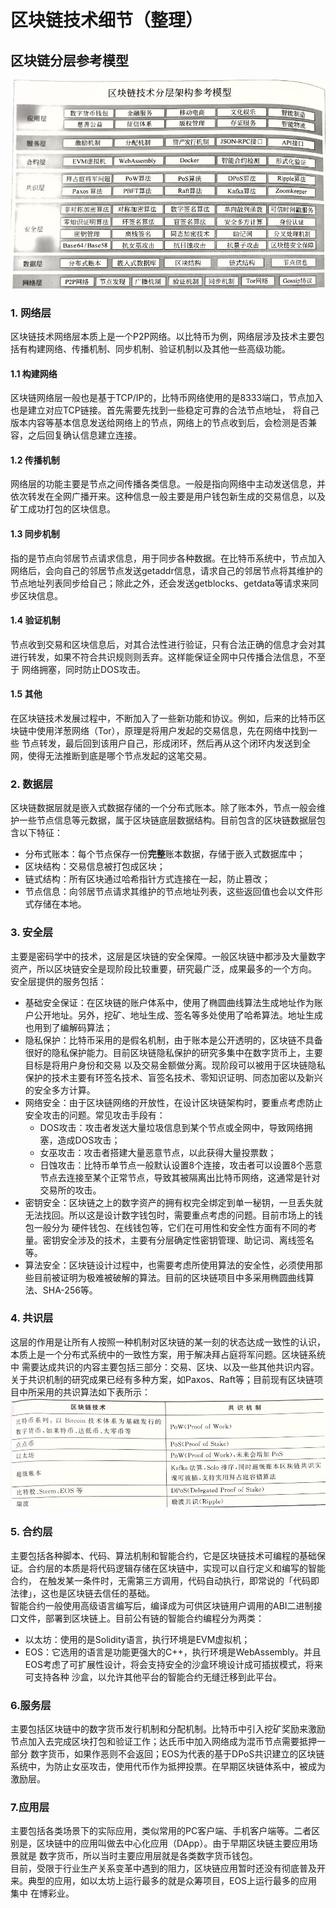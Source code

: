 # 区块链技术细节（整理）

## 区块链分层参考模型
<img src="./images/blockchain_layer.jpg" style="zoom: 90%">

### 1. 网络层
区块链技术网络层本质上是一个P2P网络。以比特币为例，网络层涉及技术主要包括有构建网络、传播机制、同步机制、验证机制以及其他一些高级功能。

#### 1.1 构建网络
区块链网络层一般也是基于TCP/IP的，比特币网络使用的是8333端口，节点加入也是建立对应TCP链接。首先需要先找到一些稳定可靠的合法节点地址，
将自己版本内容等基本信息发送给网络上的节点，网络上的节点收到后，会检测是否兼容，之后回复确认信息建立连接。

#### 1.2 传播机制
网络层的功能主要是节点之间传播各类信息。一般是指向网络中主动发送信息，并依次转发在全网广播开来。这种信息一般主要是用户钱包新生成的交易信息，以及
矿工成功打包的区块信息。

#### 1.3 同步机制
指的是节点向邻居节点请求信息，用于同步各种数据。在比特币系统中，节点加入网络后，会向自己的邻居节点发送getaddr信息，请求自己的邻居节点将其维护的
节点地址列表同步给自己；除此之外，还会发送getblocks、getdata等请求来同步区块信息。

#### 1.4 验证机制
节点收到交易和区块信息后，对其合法性进行验证，只有合法正确的信息才会对其进行转发，如果不符合共识规则则丢弃。这样能保证全网中只传播合法信息，不至于
网络拥塞，同时防止DOS攻击。

#### 1.5 其他
在区块链技术发展过程中，不断加入了一些新功能和协议。例如，后来的比特币区块链中使用洋葱网络（Tor），原理是将用户发起的交易信息，先在网络中找到一些
节点转发，最后回到该用户自己，形成闭环，然后再从这个闭环内发送到全网，使得无法推断到底是哪个节点发起的这笔交易。

### 2. 数据层
区块链数据层就是嵌入式数据存储的一个分布式账本。除了账本外，节点一般会维护一些节点信息等元数据，属于区块链底层数据结构。目前包含的区块链数据层包含以下特征：
- 分布式账本：每个节点保存一份**完整**账本数据，存储于嵌入式数据库中；
- 区块结构：交易信息被打包成区块；
- 链式结构：所有区块通过哈希指针方式连接在一起，防止篡改；
- 节点信息：向邻居节点请求其维护的节点地址列表，这些返回值也会以文件形式存储在本地。

### 3. 安全层
主要是密码学中的技术，这层是区块链的安全保障。一般区块链中都涉及大量数字资产，所以区块链安全是现阶段比较重要，研究最广泛，成果最多的一个方向。
安全层提供的服务包括：
- 基础安全保证：在区块链的账户体系中，使用了椭圆曲线算法生成地址作为账户公开地址。另外，挖矿、地址生成、签名等多处使用了哈希算法。地址生成也用到了编解码算法；
- 隐私保护：比特币采用的是假名机制，由于账本是公开透明的，区块链不具备很好的隐私保护能力。目前区块链隐私保护的研究多集中在数字货币上，主要目标是将用户身份和交易
以及交易金额做分离。现阶段可以被用于区块链隐私保护的技术主要有环签名技术、盲签名技术、零知识证明、同态加密以及新兴的安全多方计算。
- 网络安全：由于区块链网络的开放性，在设计区块链架构时，要重点考虑防止安全攻击的问题。常见攻击手段有：
  - DOS攻击：攻击者发送大量垃圾信息到某个节点或全网中，导致网络拥塞，造成DOS攻击；
  - 女巫攻击：攻击者搭建大量恶意节点，以此获得大量投票数；
  - 日蚀攻击：比特币单节点一般默认设置8个连接，攻击者可以设置8个恶意节点去连接至某个正常节点，导致其被隔离出比特币网络，这通常是针对交易所的攻击。
- 密钥安全：区块链之上的数字资产的拥有权完全绑定到单一秘钥，一旦丢失就无法找回。所以这是设计数字钱包时，需要重点考虑的问题。目前市场上的钱包一般分为
硬件钱包、在线钱包等，它们在可用性和安全性方面有不同的考量。密钥安全涉及的技术，主要有分层确定性密钥管理、助记词、离线签名等。
- 算法安全：区块链设计过程中，也需要考虑所使用算法的安全性，必须使用那些目前被证明为极难被破解的算法。目前的区块链项目中多采用椭圆曲线算法、SHA-256等。

### 4. 共识层
这层的作用是让所有人按照一种机制对区块链的某一刻的状态达成一致性的认识，本质上是一个分布式系统中的一致性方案，用于解决拜占庭将军问题。区块链系统中
需要达成共识的内容主要包括三部分：交易、区块、以及一些其他共识内容。  
关于共识机制的研究成果已经有多种方案，如Paxos、Raft等；目前现有区块链项目中所采用的共识算法如下表所示：
<img src="./images/consensus_alg.jpg" style="zoom: 90%">

### 5. 合约层
主要包括各种脚本、代码、算法机制和智能合约，它是区块链技术可编程的基础保证。合约层的本质是将代码逻辑存储在区块链中，实现可以自行定义和编写的智能合约，
在触发某一条件时，无需第三方调用，代码自动执行，即常说的「代码即法律」，这也是区块链去信任的基础。  
智能合约一般使用高级语言编写后，编译成为可供区块链用户调用的ABI二进制接口文件，部署到区块链上。目前公有链的智能合约编程分为两类：
- 以太坊：使用的是Solidity语言，执行环境是EVM虚拟机；
- EOS：它选用的语言是功能更强大的C++，执行环境是WebAssembly。并且EOS考虑了可扩展性设计，将会支持安全的沙盒环境设计成可插拔模式，将来可支持各种
沙盒，以允许其他平台的智能合约无缝迁移到此平台。

### 6.服务层
主要包括区块链中的数字货币发行机制和分配机制。比特币中引入挖矿奖励来激励节点加入去完成区块打包和验证工作；达氏币中加入网络成为混币节点需要抵押一部分
数字货币，如果作恶则不会返回；EOS为代表的基于DPoS共识建立的区块链系统中，为防止女巫攻击，使用代币作为抵押投票。在早期区块链体系中，被成为激励层。

### 7.应用层
主要包括各类场景下的实际应用，类似常用的PC客户端、手机客户端等。二者区别是，区块链中的应用叫做去中心化应用（DApp）。由于早期区块链主要应用场景就是
数字货币，所以当时主要应用层就是各类数字货币钱包。  
目前，受限于行业生产关系变革中遇到的阻力，区块链应用暂时还没有彻底普及开来。典型的应用，如以太坊上运行最多的就是众筹项目，EOS上运行最多的应用集中
在博彩业。

